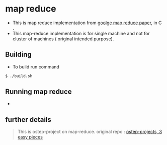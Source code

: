 
#  map reduce 
-  This is map reduce implementation from [goolge map reduce paper](https://static.googleusercontent.com/media/research.google.com/en//archive/mapreduce-osdi04.pdf), in C . 
- This map-reduce implementation is for single machine and  not for cluster of machines ( original intended purpose).   

## Building 
- To build run command
```sh 
$ ./build.sh 
```
## Running map reduce
- 


## further details

> This is ostep-project  on map-reduce. original repo : [ostep-projects, 3 easy pieces](https://github.com/remzi-arpacidusseau/ostep-projects) 
